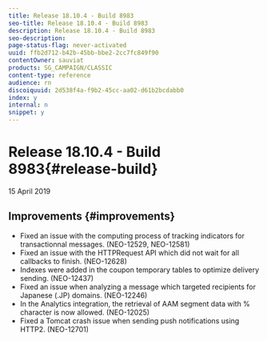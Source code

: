 ```yaml
---
title: Release 18.10.4 - Build 8983
seo-title: Release 18.10.4 - Build 8983
description: Release 18.10.4 - Build 8983
seo-description: 
page-status-flag: never-activated
uuid: ffb2d712-b42b-45bb-bbe2-2cc7fc849f90
contentOwner: sauviat
products: SG_CAMPAIGN/CLASSIC
content-type: reference
audience: rn
discoiquuid: 2d538f4a-f9b2-45cc-aa02-d61b2bcdabb0
index: y
internal: n
snippet: y
---
```


# Release 18.10.4 - Build 8983{#release-build}

15 April 2019

## Improvements {#improvements}

* Fixed an issue with the computing process of tracking indicators for transactionnal messages. (NEO-12529, NEO-12581)
* Fixed an issue with the HTTPRequest API which did not wait for all callbacks to finish. (NEO-12628)
* Indexes were added in the coupon temporary tables to optimize delivery sending. (NEO-12437)
* Fixed an issue when analyzing a message which targeted recipients for Japanese (.JP) domains. (NEO-12246)
* In the Analytics integration, the retrieval of AAM segment data with % character is now allowed. (NEO-12025)
* Fixed a Tomcat crash issue when sending push notifications using HTTP2. (NEO-12701)

